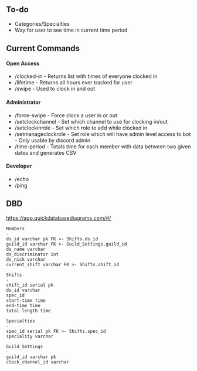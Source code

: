 
## To-do
- Categories/Specialties
- Way for user to see time in current time period

## Current Commands
#### Open Access
- /clocked-in - Returns list with times of everyone clocked in
- /lifetime - Returns all hours ever tracked for user
- /swipe - Used to clock in and out

#### Administrator
- /force-swipe - Force clock a user in or out
- /setclockchannel - Set which channel to use for clocking in/out
- /setclockinrole - Set which role to add while clocked in
- /setmanageclockrole - Set role which will have admin level access to bot - Only usable by discord admin
- /time-period - Totals time for each member with data between two given dates and generates CSV

#### Developer
- /echo
- /ping

## DBD
https://app.quickdatabasediagrams.com/#/


```
Members
-
ds_id varchar pk FK >- Shifts.ds_id
guild_id varchar FK >- Guild_Settings.guild_id
ds_name varchar
ds_discriminator int
ds_nick varchar
current_shift varchar FK >- Shifts.shift_id

Shifts
-
shift_id serial pk
ds_id varchar
spec_id
start-time time
end-time time
total-length time

Specialties
-
spec_id serial pk FK >- Shifts.spec_id
speciality varchar

Guild_Settings
-
guild_id varchar pk
clock_channel_id varchar
```
